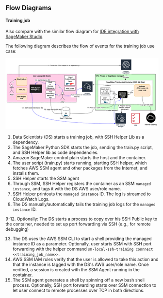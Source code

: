 ## Flow Diagrams

#### Training job

Also compare with the similar flow diagram for [IDE integration with SageMaker Studio](Flows_IDE.md).

The following diagram describes the flow of events for the training job use case:

![Screenshot](images/overall-flow.png)

1. Data Scientists (DS) starts a training job, with SSH Helper Lib as a dependency.
2. The SageMaker Python SDK starts the job, sending the train.py script, and SSH Helper lib as code dependencies.
3. Amazon SageMaker control plain starts the host and the container.
4. The user script (train.py) starts running, starting SSH helper, which fetches AWS SSM agent and other packages 
from the Internet, and installs them.
5. SSH Helper starts the SSM agent
6. Through SSM, SSH Helper registers the container as an SSM `managed instance`, and tags it with the DS AWS user/role name.
7. SSH Helper printouts the `managed instance` ID. The log is streamed to CloudWatch Logs.
8. The DS manually/automatically tails the training job logs for the `managed instance` ID.

9-12. Optionally: The DS starts a process to copy over his SSH Public key to the container, needed to set up port forwarding via SSH (e.g., for remote debugging)

13. The DS uses the AWS SSM CLI to start a shell providing the managed instance ID as a parameter.
Optionally, user starts SSM with SSH port forwarding with the helper command 
`sm-local-ssh-training connnect <<training_job_name>>`.
14. AWS SSM IAM rules verify that the user is allowed to take this action and that the instance is tagged with the DS's AWS user/role name. Once verified, a session is created with the SSM Agent running in the container.
15. The SSM agent generates a shell by spinning off a new bash shell process.
Optionally, SSH port forwarding starts over SSM connection to let user connect to remote processes over TCP
in both directions.
